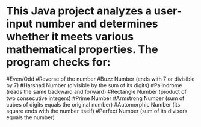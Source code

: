# This Java project analyzes a user-input number and determines whether it meets various mathematical properties. The program checks for:

#Even/Odd
#Reverse of the number
#Buzz Number (ends with 7 or divisible by 7)
#Harshad Number (divisible by the sum of its digits)
#Palindrome (reads the same backward and forward)
#Rectangle Number (product of two consecutive integers)
#Prime Number
#Armstrong Number (sum of cubes of digits equals the original number)
#Automorphic Number (its square ends with the number itself)
#Perfect Number (sum of its divisors equals the number)
